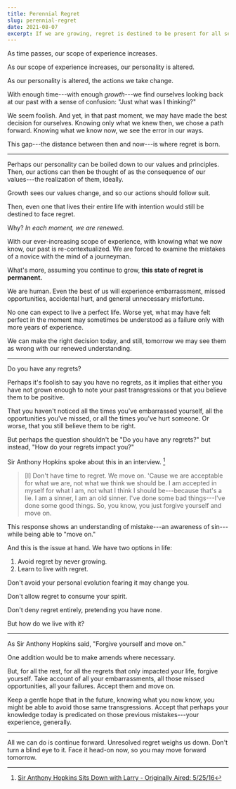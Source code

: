 ```yaml
---
title: Perennial Regret
slug: perennial-regret
date: 2021-08-07
excerpt: If we are growing, regret is destined to be present for all seasons of our lives. But does it need to be this way?
---
```


As time passes, our scope of experience increases.

As our scope of experience increases, our personality is altered.

As our personality is altered, the actions we take change.

With enough time---with enough *growth*---we find ourselves looking back at our past with a sense of confusion: "Just what was I thinking?"

We seem foolish. And yet, in that past moment, we may have made the best decision for ourselves. Knowing only what we knew then, we chose a path forward. Knowing what we know now, we see the error in our ways.

This gap---the distance between then and now---is where regret is born.

---

Perhaps our personality can be boiled down to our values and principles. Then, our actions can then be thought of as the consequence of our values---the realization of them, ideally.

Growth sees our values change, and so our actions should follow suit.

Then, even one that lives their entire life with intention would still be destined to face regret.

Why? *In each moment, we are renewed.*

With our ever-increasing scope of experience, with knowing what we now know, our past is re-contextualized. We are forced to examine the mistakes of a novice with the mind of a journeyman.

What's more, assuming you continue to grow, **this state of regret is permanent.**

We are human. Even the best of us will experience embarrassment, missed opportunities, accidental hurt, and general unnecessary misfortune.

No one can expect to live a perfect life. Worse yet, what may have felt perfect in the moment may sometimes be understood as a failure only with more years of experience.

We can make the right decision today, and still, tomorrow we may see them as wrong with our renewed understanding.

---

Do you have any regrets?

Perhaps it's foolish to say you have no regrets, as it implies that either you have not grown enough to note your past transgressions or that you believe them to be positive.

That you haven't noticed all the times you've embarrassed yourself, all the opportunities you've missed, or all the times you've hurt someone. Or worse, that you still believe them to be right.

But perhaps the question shouldn't be "Do you have any regrets?" but instead, "How do your regrets impact you?"

Sir Anthony Hopkins spoke about this in an interview. [^1]

> [I] Don't have time to regret. We move on. 'Cause we are acceptable for what we are, not what we think we should be. I am accepted in myself for what I am, not what I think I should be---because that's a lie. I am a sinner, I am an old sinner. I've done some bad things---I've done some good things. So, you know, you just forgive yourself and move on.

This response shows an understanding of mistake---an awareness of sin---while being able to "move on."

And this is the issue at hand. We have two options in life:

1. Avoid regret by never growing.
2. Learn to live with regret.

Don't avoid your personal evolution fearing it may change you.

Don't allow regret to consume your spirit.

Don't deny regret entirely, pretending you have none.

But how do we live with it?

---

As Sir Anthony Hopkins said, "Forgive yourself and move on."

One addition would be to make amends where necessary.

But, for all the rest, for all the regrets that only impacted your life, forgive yourself. Take account of all your embarrassments, all those missed opportunities, all your failures. Accept them and move on.

Keep a gentle hope that in the future, knowing what you now know, you might be able to avoid those same transgressions. Accept that perhaps your knowledge today is predicated on those previous mistakes---your experience, generally.

---

All we can do is continue forward. Unresolved regret weighs us down. Don't turn a blind eye to it. Face it head-on now, so you may move forward tomorrow.

[^1]: [Sir Anthony Hopkins Sits Down with Larry - Originally Aired: 5/25/16](https://www.youtube.com/watch?v=ovypV3kmFG0&t=1659s)
